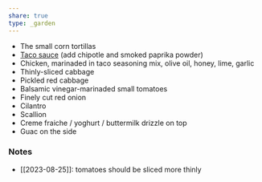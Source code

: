 ```yaml
---
share: true
type: _garden
---
```

- The small corn tortillas
- [Taco sauce](https://sweetcayenne.com/easy-homemade-taco-sauce/#:~:text=Taco%20sauce%20is%20simply%20made,flavor%20balance%2C%20and%20dried%20spices.) (add chipotle and smoked paprika powder) 
- Chicken, marinaded in taco seasoning mix, olive oil, honey, lime, garlic
- Thinly-sliced cabbage
- Pickled red cabbage
- Balsamic vinegar-marinaded small tomatoes
- Finely cut red onion
- Cilantro
- Scallion
- Creme fraiche / yoghurt / buttermilk drizzle on top
- Guac on the side

### Notes
- [[2023-08-25]]: tomatoes should be sliced more thinly